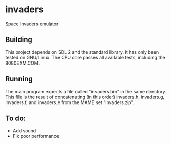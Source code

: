 # invaders
Space Invaders emulator

## Building
This project depends on SDL 2 and the standard library. It has only been tested on GNU/Linux. The CPU core passes all available tests, including the 8080EXM.COM.

## Running
The main program expects a file called "invaders.bin" in the same directory. This file is the result of concatenating (in this order) invaders.h, invaders.g, invaders.f, and invaders.e from the MAME set "invaders.zip".

## To do:
- Add sound
- Fix poor performance
